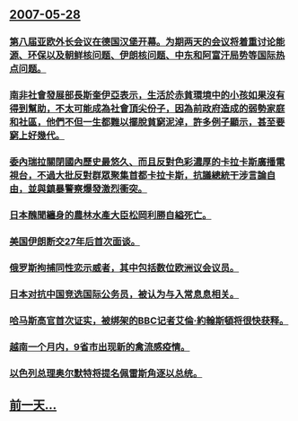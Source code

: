 ## [2007-05-28](/zh/news/2007/05/28/index.md)

### [第八届亚欧外长会议在德国汉堡开幕。为期两天的会议将着重讨论能源、环保以及朝鲜核问题、伊朗核问题、中东和阿富汗局势等国际热点问题。](/zh/news/2007/05/28/第八届亚欧外长会议在德国汉堡开幕-为期两天的会议将着重讨论能源-环保以及朝鲜核问题-伊朗核问题-中东和阿富汗局势等国际热.md)
### [南非社會發展部長斯奎伊亞表示，生活於赤貧環境中的小孩如果沒有得到幫助，不太可能成為社會頂尖份子，因為前政府造成的弱勢家庭和社區，他們不但一生都難以擺脫貧窮泥淖，許多例子顯示，甚至要窮上好幾代。](/zh/news/2007/05/28/南非社會發展部長斯奎伊亞表示-生活於赤貧環境中的小孩如果沒有得到幫助-不太可能成為社會頂尖份子-因為前政府造成的弱勢家庭.md)
### [委內瑞拉關閉國內歷史最悠久、而且反對色彩濃厚的卡拉卡斯廣播電視台，不過大批反對群眾聚集首都卡拉卡斯，抗議總統干涉言論自由，並與鎮暴警察爆發激烈衝突。](/zh/news/2007/05/28/委內瑞拉關閉國內歷史最悠久-而且反對色彩濃厚的卡拉卡斯廣播電視台-不過大批反對群眾聚集首都卡拉卡斯-抗議總統干涉言論自由.md)
### [日本醜聞纏身的農林水產大臣松岡利勝自縊死亡。](/zh/news/2007/05/28/日本醜聞纏身的農林水產大臣松岡利勝自縊死亡.md)
### [美国伊朗断交27年后首次面谈。](/zh/news/2007/05/28/美国伊朗断交27年后首次面谈.md)
### [俄罗斯拘捕同性恋示威者，其中包括数位欧洲议会议员。](/zh/news/2007/05/28/俄罗斯拘捕同性恋示威者-其中包括数位欧洲议会议员.md)
### [日本对抗中国竞选国际公务员，被认为与入常息息相关。](/zh/news/2007/05/28/日本对抗中国竞选国际公务员-被认为与入常息息相关.md)
### [哈马斯高官首次证实，被绑架的BBC记者艾倫·約翰斯頓将很快获释。](/zh/news/2007/05/28/哈马斯高官首次证实-被绑架的BBC记者艾倫-約翰斯頓将很快获释.md)
### [越南一个月内，9省市出现新的禽流感疫情。](/zh/news/2007/05/28/越南一个月内-9省市出现新的禽流感疫情.md)
### [以色列总理奥尔默特将提名佩雷斯角逐以总统。](/zh/news/2007/05/28/以色列总理奥尔默特将提名佩雷斯角逐以总统.md)
## [前一天...](/zh/news/2007/05/27/index.md)

